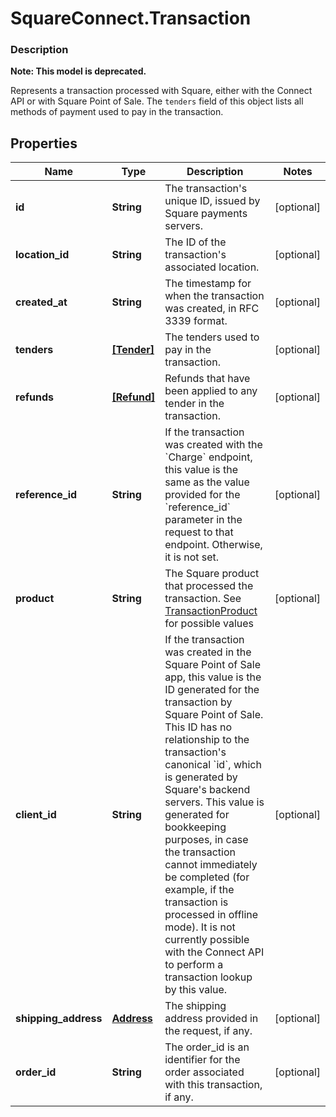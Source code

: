 # SquareConnect.Transaction

### Description
**Note: This model is deprecated.**

Represents a transaction processed with Square, either with the Connect API or with Square Point of Sale.  The `tenders` field of this object lists all methods of payment used to pay in the transaction.

## Properties
Name | Type | Description | Notes
------------ | ------------- | ------------- | -------------
**id** | **String** | The transaction&#39;s unique ID, issued by Square payments servers. | [optional] 
**location_id** | **String** | The ID of the transaction&#39;s associated location. | [optional] 
**created_at** | **String** | The timestamp for when the transaction was created, in RFC 3339 format. | [optional] 
**tenders** | [**[Tender]**](Tender.md) | The tenders used to pay in the transaction. | [optional] 
**refunds** | [**[Refund]**](Refund.md) | Refunds that have been applied to any tender in the transaction. | [optional] 
**reference_id** | **String** | If the transaction was created with the &#x60;Charge&#x60; endpoint, this value is the same as the value provided for the &#x60;reference_id&#x60; parameter in the request to that endpoint. Otherwise, it is not set. | [optional] 
**product** | **String** | The Square product that processed the transaction. See [TransactionProduct](#type-transactionproduct) for possible values | [optional] 
**client_id** | **String** | If the transaction was created in the Square Point of Sale app, this value is the ID generated for the transaction by Square Point of Sale.  This ID has no relationship to the transaction&#39;s canonical &#x60;id&#x60;, which is generated by Square&#39;s backend servers. This value is generated for bookkeeping purposes, in case the transaction cannot immediately be completed (for example, if the transaction is processed in offline mode).  It is not currently possible with the Connect API to perform a transaction lookup by this value. | [optional] 
**shipping_address** | [**Address**](Address.md) | The shipping address provided in the request, if any. | [optional] 
**order_id** | **String** | The order_id is an identifier for the order associated with this transaction, if any. | [optional] 


